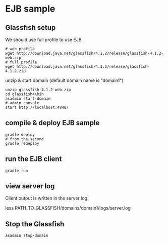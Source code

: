 # EJB sample

## Glassfish setup

We should use full profile to use EJB

```
# web profile
wget http://download.java.net/glassfish/4.1.2/release/glassfish-4.1.2-web.zip
# full profile
wget http://download.java.net/glassfish/4.1.2/release/glassfish-4.1.2.zip
```

unzip & start domain (default domain name is "domain1")

```
unzip glassfish-4.1.2-web.zip
cd glassfish4\bin
asadmin start-domain
# admin console
start http://localhost:4848/
```

## compile & deploy EJB sample

```
gradle deploy
# from the second
gradle redeploy
```

## run the EJB client

```
gradle run
```

## view server log

Client output is written in the server log.

less PATH_TO_GLASSFISH/domains/domain1/logs/server.log

## Stop the Glassfish

```
asadmin stop-domain
```
